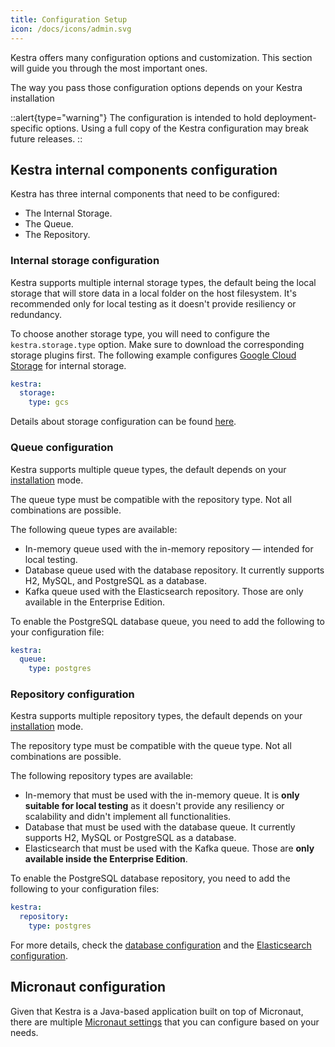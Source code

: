 ```yaml
---
title: Configuration Setup
icon: /docs/icons/admin.svg
---
```


Kestra offers many configuration options and customization. This section will guide you through the most important ones.

The way you pass those configuration options depends on your Kestra installation

::alert{type="warning"}
The configuration is intended to hold deployment-specific options. Using a full copy of the Kestra configuration may break future releases.
::

## Kestra internal components configuration

Kestra has three internal components that need to be configured:

- The Internal Storage.
- The Queue.
- The Repository.

### Internal storage configuration

Kestra supports multiple internal storage types, the default being the local storage that will store data in a local folder on the host filesystem. It's recommended only for local testing as it doesn't provide resiliency or redundancy.

To choose another storage type, you will need to configure the `kestra.storage.type` option. Make sure to download the corresponding storage plugins first. The following example configures [Google Cloud Storage](../10.configuration-reference/configuration-reference.md#gcs) for internal storage.

```yaml
kestra:
  storage:
    type: gcs
```

Details about storage configuration can be found [here](../10.configuration-reference/configuration-reference.md#kestrastorage).

### Queue configuration

Kestra supports multiple queue types, the default depends on your [installation](../02.installation/index.md) mode.

The queue type must be compatible with the repository type. Not all combinations are possible.

The following queue types are available:

- In-memory queue used with the in-memory repository — intended for local testing.
- Database queue used with the database repository. It currently supports H2, MySQL, and PostgreSQL as a database.
- Kafka queue used with the Elasticsearch repository. Those are only available in the Enterprise Edition.

To enable the PostgreSQL database queue, you need to add the following to your configuration file:

```yaml
kestra:
  queue:
    type: postgres
```

### Repository configuration

Kestra supports multiple repository types, the default depends on your [installation](../02.installation/index.md) mode.

The repository type must be compatible with the queue type. Not all combinations are possible.

The following repository types are available:

- In-memory that must be used with the in-memory queue.  It is **only suitable for local testing** as it doesn't provide any resiliency or scalability and didn't implement all functionalities.
- Database that must be used with the database queue. It currently supports H2, MySQL or PostgreSQL as a database.
- Elasticsearch that must be used with the Kafka queue. Those are **only available inside the Enterprise Edition**.

To enable the PostgreSQL database repository, you need to add the following to your configuration files:

```yaml
kestra:
  repository:
    type: postgres
```

For more details, check the [database configuration](../10.configuration-reference/configuration-reference.md#database) and the [Elasticsearch configuration](../10.configuration-reference/configuration-reference.md#kestraelasticsearch).

## Micronaut configuration

Given that Kestra is a Java-based application built on top of Micronaut, there are multiple [Micronaut settings](../10.configuration-reference/configuration-reference.md#micronaut) that you can configure based on your needs.
